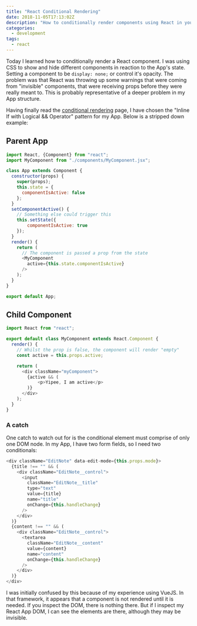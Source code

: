 ```yaml
---
title: "React Conditional Rendering"
date: 2018-11-05T17:13:02Z
description: "How to conditionally render components using React in your app"
categories:
  - development
tags:
  - react
---
```


Today I learned how to conditionally render a React component. I was using CSS to show and hide different components in reaction to the App's state. Setting a component to be `display: none;` or control it's opacity. The problem was that React was throwing up some warnings that were coming from "invisible" components, that were receiving props before they were really meant to. This is probably representative of a deeper problem in my App structure.

Having finally read the [conditional rendering](https://reactjs.org/docs/conditional-rendering.html) page, I have chosen the "Inline If with Logical && Operator" pattern for my App. Below is a stripped down example:

## Parent App

```javascript
import React, {Component} from "react";
import MyComponent from "./components/MyComponent.jsx";

class App extends Component {
  constructor(props) {
    super(props);
    this.state = {
      componentIsActive: false
    };
  }
  setComponentActive() {
    // Something else could trigger this
    this.setState({
        componentIsActive: true
    });
  }
  render() {
    return (
      // The component is passed a prop from the state
      <MyComponent
        active={this.state.componentIsActive}
      />
    );
  }
}

export default App;
```
<!--more-->

## Child Component

```javascript
import React from "react";

export default class MyComponent extends React.Component {
  render() {
    // Whilst the prop is false, the component will render "empty"
    const active = this.props.active;

    return (
      <div className="myComponent">
        {active && (
            <p>Yipee, I am active</p>
        )}
      </div>
    );
  }
}
```

### A catch

One catch to watch out for is the conditional element must comprise of only one DOM node. In my App, I have two form fields, so I need two conditionals:

```javascript
<div className="EditNote" data-edit-mode={this.props.mode}>
  {title !== "" && (
    <div className="EditNote__control">
      <input
        className="EditNote__title"
        type="text"
        value={title}
        name="title"
        onChange={this.handleChange}
      />
    </div>
  )}
  {content !== "" && (
    <div className="EditNote__control">
      <textarea
        className="EditNote__content"
        value={content}
        name="content"
        onChange={this.handleChange}
      />
    </div>
  )}
</div>
```

I was initially confused by this because of my experience using VueJS. In that framework, it appears that a component is not rendered until it is needed. If you inspect the DOM, there is nothing there. But if I inspect my React App DOM, I can see the elements are there, although they may be invisible.